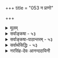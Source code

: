 +++
title = "053 न प्राणो"

+++
<details><summary>मूलम्</summary>

न प्राणो वायुमात्रं सह परिपठनान्न क्रिया द्रव्यतोक्तेस्तेजोवद्वा न तत्त्वान्तरमगणनतो वायुतानुज्झनाच्च ।  
तस्माद्वातो विशेषं घनजलकरकान्यायतः प्राप्य कंचिद्देहान्तर्दाशविध्यं भजति बहुविधोपक्रियो वृत्तिभेदैः ॥ ५३ ॥
</details>

<details><summary>सर्वाङ्कषा - ५३</summary>

। 



वायुसामान्यं विचार्य, वायुविशेषं विचारयति - न प्राण इत्यादि । कर्मिणां शरीरधारणहेतुः प्राणपदवाच्यः कः ? इति प्रश्ने - प्राणः प्राणपदवाच्यः न **वायुमात्रम्** = सामान्यवायुरूपः न, प्राणशब्दः न वायुसामान्यवाचीति यावत् । तत्र हेतु : – **सहपरिपठनात्** = ' एतस्माज्जायते प्राणः – खं वायुः' (मुं.उ.2- 1-3) इति एकस्मिन्नेव वाक्ये प्राणस्य, वायोश्च सृष्टेः सहैव स्पष्टं पाठात् । उभयोः पर्यायत्वे, उभयोः एकत्र पाठः न युक्तः । न **क्रिया** = उच्छ्रासनिःश्वासादौ प्राणपदप्रयोगदर्शनात् उच्छ्वासादिक्रियैव प्राण इत्यपि न । कुतः ? **द्रव्यतोक्तेः** = अपानाद्यवस्थावत्त्वाभिधानात्; क्रियाया अद्रव्यत्वेनावस्थावत्त्वाभावात् । **तेजोवत्** = तेज इव तत्त्वान्तरं वा **न** = स्वतन्त्रतत्त्वान्तररूपमपि न । कुतः - अगणनतः तत्त्वसृष्टिप्रकरणे प्राणस्य गणनादर्शनात् । हेत्वन्तरं – वायुतानुज्झनाच्च वायुत्वापरित्यागाच्च । 'प्राणवायुः' इति वायुविशेषतयाभिधानादिति यावत् । किं तर्हीत्यत्र सिद्धान्तमाह - तस्मादित्यादि । **तस्मात्** = उक्तयुक्तिभिः **वातः** = वायुरेव सन् **घनजलकरकान्यायतः** = **घनः** = मेघः, जलं प्रसिद्धम्, **करका** = घनीभूतं जलम्, एता विलक्षणा अपामवस्थाविशेषाः । **एतन्यायात्** = एवमेवावस्थातः कंचित् विशेषं प्राप्य, **देहान्तः** = देहस्यान्तरेव, न तु बहिः, प्राणस्य बहिर्निस्सरणे हि मरणमेव; अतः नासिकायां निस्सरन् वायुः प्राणाधीनक्रियावान् वायु विशेषः । **वृत्तिभेदैः** = विलक्षणव्यापारैः **बहुविधोपक्रियः** = नानाविधानुपकारान् कुर्वन् **दाशविध्यम्** = दशधा भेदम् **भजति** = प्राप्नोति ॥ 



'प्राणोऽपानस्समानश्चोदानव्यानौ च वायवः । हृदि प्राणो गुदेऽपानः समानो नाभिसंस्थितः ॥ 

उदानः कण्ठदेशस्थो व्यानस्सर्वशरीरगः । नागश्च कूर्मः कृकरो देवदत्तो धनञ्जयः ॥ पोषणकरः वाग्द्वारे नाग आख्यातः कूर्म उन्मीलने स्मृतः । कृकराच क्षुतं ज्ञेयंम् देवदत्ताद्विजृम्भणम् ॥' 

न जहाति मृतं वाऽपि सर्वव्यापी धनञ्जयः ॥ 

इति प्राणस्य कार्यविशेषा अभिहिताः । इदं च स्थूलदृष्ट्या । सूक्ष्माः अनन्ता वृत्तयः वायोः योगशास्त्रादिषूक्ताः द्रष्टव्याः ॥ ५३ ॥
</details>


<details><summary>सर्वाङ्कषा-पाठान्तरम् - ५३</summary>

वायुसामान्यं विचार्य, वायुविशेषं विचारयति - न प्राण इत्यादि । कर्मिणां शरीरधारणहेतुः प्राण- पदवाच्यः कः? इति प्रश्ने - प्राणः = प्राणपदवाच्यः न वायुमात्रम्‌ = सामान्यवायुरूपः न, प्राणशब्दः न वायुसामान्यवाचीति यावत्‌ । तत्र हेतुः - सहपरिपठनात्‌ = 'एतस्माज्जायते प्राणः - खं वायुः' (मुं.उ.२-१-३) इति एकस्मिन्नेव वाक्ये प्राणस्य, वायोश्च सष्टेः सहैव स्पष्टं पाठात्‌ । उभयोः पर्यायत्वे उभयोः एकत्र पाठः न युक्तः । न क्रिया = उच्छ्वासनिःश्वासादौ प्राणपदप्रयोगदर्शनात्‌ उच्छ्वासादिक्रियैव प्राण इत्यपि न । कुतः? द्रव्यतोक्तेः = अपानाद्यवस्थावत्त्वाभिधानात्‌; क्रियाया अद्रव्यत्वेनावस्थावत्त्वाभावात्‌ । तेजोवत्‌ = तेज इव तत्त्वान्तरं वा न = स्वतन्त्रतत्त्वान्तररूपमपि न । कुतः - अगणनतः = तत्त्वसृष्टिप्रकरणे प्राणस्य गणनादर्शनात्‌ । हेत्वन्तरं - वायुतानुज्झनाच्च = वायुत्वापरित्यागाच्च । 'प्राणवायुः' इति वायुविशेषतयाभिधानादिति यावत्‌ । किं तर्हीत्यत्र सिद्धान्तमाह - तस्मादित्यादि । तस्मात्‌ = उक्तयुक्तिभिः वातः = वायुरेव सन्‌ घनजलकरकान्यायतः = घनः = मेघः, जलं प्रसिद्धम्‌, करका = घनीभूतं जलम्‌, एता विलक्षणा अपामवस्थाविशेषाः । एतन्न्यायात्‌ = एवमेवावस्थातः कंचित्‌ विशेषं पराप्य, देहान्तः = देहस्यान्तरेव, न तु बहिः, प्राणस्य बहिर्निस्सरणे हि मरणमेव; अतः नासिकायां निस्सरन्‌ वायुः प्राणाधीनक्रियावान्‌ वायु विशेषः । वृत्तिभेदैः = विलक्षणव्यापरैः बहुविधोपक्रियः = नानाविधानुपकारान्‌ कुर्वन्‌ दाशविध्यम्‌ = दशधाभेदं भजति = प्रप्नोति ॥   
“प्राणोऽपानस्समानश्चोदानव्यानौ च वायवः । हृदि प्राणो गुदेऽपानः समानो नाभिसंस्थितः ॥ उदानः कण्ठदेशस्थो व्यानस्सर्वशरीरगः । नागश्च कूर्मः कृकरो देवदत्तो धनञ्जयः(पोषणकरः) ॥ वागद्वारे नाग आख्यातः कूर्म उन्मीलने स्मृतः । कृकराच्च क्षुतं ज्ञेयं देवदत्ताद्विजृम्भणम्‌ ॥'  
न जहाति मृतं वाऽपि सर्वव्यापि धनञ्जयः ॥   
इति प्राणस्य कार्यविशेषा अभिहिताः । इदं च स्थूलदृष्ट्या । सूक्ष्माः अनन्ता वृत्तयः वायोः योगशास्त्रादिषूक्ताः द्रष्टव्याः ॥ ५३ ॥
</details>


<details><summary>सर्वार्थसिद्धिः - ५३</summary>

अथ राजसमहान् प्राण इति वदतः प्रतिवक्तुं प्राणस्य वायुविशेषतां विवक्षुस्तत्र विशेषापह्नवं प्रतिषेधति - न प्राण इति ॥ वायुत्वप्रसिद्ध्याऽसौ वायुमात्रामति चेन्न ; सर्वत्र सामान्यप्रसिद्ध्या विशेषत्यागप्रसङ्गात् । अयोग्ये च नानुपलम्भबाधः । श्रुतिप्राप्तं हेतुमाह - सहेति । "एतस्माज्जायते प्राणो मनस्सर्वेन्द्रियाणि च, खं वायुर्ज्योतिराप" इति सृष्टिवाक्ये वायुप्राणयोस्सहपाठात् । न चात्र प्राणशब्दोऽन्यार्थः ; अबाधे प्रसिद्धत्यागायोगात् । न च वायुसामान्ये प्राणशब्दप्रसिद्धिः । जगत्प्राण इति समाख्या तु न तदंशस्य शक्तिं गमयेत् । देहावच्छेदमात्रेण विशेषात्पृथगुक्तिरिति चेन्न ; तत्सृष्टद्युक्तेः प्रयोजनमान्द्यात् । अस्तु तर्हि वायोः क्रियाविशेषः प्राणः स्तिमितवायौ प्राणशब्दप्रयोगाभावात्, उच्छ्वासादौ प्रयोगाच्चेत्यत्राह - न क्रियेति । हेतुमाह - द्रव्यतोक्तेरिति । वायुर्द्रव्यमिति तावत्सिद्धम् । प्राणे च तदुक्तिस्सार्वत्रिकी ; प्राणस्स्पन्दत इति च पृथग्व्यपदिशन्ति । उक्तश्च सहपाठो न तत्क्रियायाः, अग्र्यप्रायनयविरोधात् । नच मनःप्रभृतीनां क्रिया तैस्सहात्र पठ्यत इति भावः । यद्यसौ वायुविकारविशेषः वह्निरिव तत्त्वान्तरं स्यादित्यत्राह - तेजोवदिति । यदि तत्त्वपङ्क्तौ निविष्टः प्राणो भूतान्तरवत् पृथक्संख्यायेत ; न ह्येवमसावित्याह - अगणनत इति । तत्त्वपरिगणनं च पूर्वपूर्वनियतस्वभावपरित्यागेन विकारान्तरसृष्टौ ; नतु विकारमात्रे "पृथिव्या ओषधयः" इत्यादिषु तत्प्रसङ्गात् ; प्राणे च वायुत्वं न निवृत्तम् । अतश्च न तत्त्वान्तरमित्याह - वायुतानुज्झनाच्चेति । तथाऽपि देहोपादानत्वावस्थापन्नो वायुः प्राणस्स्यात् किमधिककल्पनयेत्यत्राह - तस्मादिति । अयं भावः -"यावद्ध्यस्मिन् शरीरे प्राणो वसति तावदायुः, "अहं वैश्वानरो भूत्वा प्राणिनां देहमाश्रितः । प्राणापानसमायुक्तः पचामि" इत्यादिपु देहात्पृथक्त्वेन प्राणवायुः प्रसिद्धः । अतो न देहोपादानवायुरसौ । किंतु योगाद्युपयुक्तशास्त्रवेद्यविशेषवान् कश्चिद्वायुरयमिति वायुत्वानुवृत्तिव्यक्त्यै जलमयकरकानिदर्शनम् । दाशविध्यं - प्राणापानादिभेदैर्नागकूर्मादिभेदैश्च दशविधत्वम् । तत्तद्वृत्तिभिरुपकारप्रपञ्चस्तत्तदागमेषु ग्राह्यः । अयं चार्थः "न वायुक्रिये पृथगुपदेशादित्यधिकरणसिद्धः" । "आपोमयः प्राण" इति तु, "अन्नमयं हि सौम्य मनः", "तेजोमयी वागितिवदाप्यायनपरम् ; अन्यथाऽनेकशास्त्रविरोधात् ॥ ५३ ॥ इति प्राणस्य वायुविशेषत्वम् ॥
</details>

<details><summary>नरसिंह-देवः आनन्ददायिनी</summary>

राजसमहान् प्राणो देहं धत्ते वाय्वाधिष्ठातेति साङ्ख्यपक्षं वायुमात्रं तत्क्रिया वा प्राण इति योगपक्षं आकाशादि पञ्चकं रजःप्रकृतिकं (शादिःरजःप्रकृतिकः) प्राण इति माय्येक(यिमतैक)देशिपक्षं च प्रसङ्गसङ्गत्या निराकरोतीत्याह - अथेति । विशेषो - वायुत्वावान्तरजातिः । अयं प्राणो वायुमात्रं वायुत्वप्रसिद्धिमत्त्वात्; यद्यत्प्रसिद्धिमत् तत्तन्मात्रं यथा समुद्रजलम् । जल(मात्र)प्रसिद्धिमज्जलमात्रमित्यनुमानमभिप्रेत्य व्या(व्यभिचारमाह-)चष्टे - सर्वत्रेति । तेजस्त्वेन प्रसिद्धवह्न्यादेर्विशेषता न स्यादिति भावः । विशेषत्वस्य प्राणादावनुपलम्भबाध इत्यत्राह - अयोग्ये चेति । ननु बाधकभावमात्रान्नानुपलम्भ(लब्धि) विशेषसिद्धिरित्यत्राह - श्रुतीति । सहपाठो हि नानार्थानां सामान्यविशेषार्थानां वा दृष्टो न पर्यायाणां; अतो न वायुशब्दपर्यायता प्राणशब्दस्येति । प्राणो वायुत्वातिरिक्तवायुत्व (तत्व) व्याप्यप्रवृत्तिनिमित्तकशब्दबोध्यः तत्सहपठितवायुत्वा(न)तिरिक्त(वायु)वृत्तिप्रवृत्तिनिमित्तकशब्दबोध्यत्वात् । प्राणशब्दो वायुत्वातिरिक्त(धर्म)प्रवृत्तिनिमित्तकः तत्सहप्रयोगविषयत्वात् फूत्कारमन आ(फूत्कार उदका)दि(शब्द)वदिति विशेषसिद्धेरित्यर्थः । ननु (साङ्ख्योक्तरीत्या) वाय्वन्यत्वमेवास्तु! तत्राह - चेति । प्राणो वायुरिति प्रसिद्धेर्घटो द्रव्यमिति प्रसिद्धिवद्बाधकाभावात् प्रत्यक्षतो वायुत्वस्योपलम्भाच्चेति भावः । ननु वायुप्राणशब्दौ पर्यायावेव; अत एव 'जगत्प्राणसमीरणाः' इति नामानुशासनं; सहपाठश्च कथञ्चिन्नेय इत्यत्राह - न च वायुसामन्य इति । बाह्यवायौ प्राणशब्दप्रयोगाभावात् नामानुशासनस्याश्वकर्णादिवत् विशिष्टशक्तिग्राहकस्यावयवशक्तिग्राहकत्वाभावान्न पर्यायत्वमिति भावः । ननु प्राणशब्दस्य देहावच्छिन्नत्वाकारेण लक्षणया प्रयोगोऽस्तु; तथा च न भेदसिद्धिरिति शङ्कते - देहावच्छेदेति । तत्सष्टेरिति - तत्सष्ट्युक्तेरित्यर्थः । वायु - सामन्यसृष्ट्यैव तत्सृष्टेरुक्तत्वादिति भावः । न च सिद्धान्तेऽपि प्रयोजनमान्द्यम्; प्राणत्वस्य विशेषतया तदवच्छेदेनोत्पत्तेर्ज्ञाप्यत्वात् । न चैवं शरीरावच्छिन्नत्वेनात्रापि ज्ञाप्यभेदः; शरीरावच्छिन्नवायुत्वस्य वायुत्वशरीराद्यतिरिक्तत्वाभावेन तदतिरिक्तज्ञाप्याभावात् । ननु क्रियैव प्राणः; तथा च पृथगुक्तिर्यु(क्तैव)ज्यत एव । न च प्राणो वायुरिति प्राणे वायुशब्दप्रयोगानुपपत्तिः; उपचारादुपपत्तेरिति शङ्कते - अस्तु तर्हीति । द्रव्यतोक्तिः - द्रव्यवाचकवायुशब्देनोक्तिरित्यर्थः । क्रियात्वे अनन्यथासिद्धहेत्वभावेन वायुव्यपदेशस्य औपचारिकत्वाभावादिति भावः । द्रव्यत्वे सौत्रमाह - प्राणस्स्पन्दत इति । सौत्रोपदेशशब्दस्वारस्याद्विवक्षितहेतुमाह - उक्तश्चेति । यद्यसाविति - वायुविकारत्वाविशेषादिति भावः । ननु तर्ह्यस्य वायुविकारत्वे 'चतुर्विंशा प्रकृतिः पञ्चविंश आत्मा' इत्यादिपरिगणनमयुक्तं अधिकस्य सत्त्वादित्यत्राह - तत्वपरिगणनं चेति । हेतुमाह - पृथिव्या ओषधय इति । यावद्विकाराणां परिगणनासम्भवात् परिगणननिमित्तं किञ्चित्प्रयोजकं वाच्यम्; तच्च पूर्वतत्वपरिगणननिमित्तासाधारणधर्मनिवृत्तिपूर्वकरूपान्तरं परिगणननिमित्तमाश्रयमिति प्राणे स्वोपादान(गत)वायुत्वापरित्यागान्न तत्वान्तरतेत्यर्थः । तथापीति - तावता प्राणे वायुत्वप्रतीतिसहप्रयोगयोरुपपत्तेरि(त्यर्थः)ति भावः । तस्मादित्यादिना देहोपादानावस्थाविशिष्टाद्भेदाप्रतिपत्तेराह - अयं भाव इति । किन्त्विति - कुण्डल्यादियोगाद्युपयुक्तशास्त्रवेद्यवायुतिरोधिसाधन (वेद्यवायुनिरोधस्थान) विशेषवानित्यर्थः । घनस्य - मेघस्य जलं घनजलं । दाशविध्यं - दशविधत्वम् । गुणवचनत्वात् - ष्यञ् । प्राणादीति - अपानोदानव्यानसमाना आदिशब्दार्थः । प्राणः - प्रागननवान् हृदयवर्ती । आसनादिस्थानवर्ती अपानः अवागननशीलः । पायुस्थानो व्यानः विषवत्संचारी सर्वशरीरव्यापकः । उदानः कण्ठस्थानः । उत्क्रमणवायुस्समानः शरीरमध्यग(रावयवनाभिस्थानः) शीतपित्तादिसमीकरणपरः । नागकूर्मादिभेदैश्चेति - 'कृकलदेवदत्तधनञ्जया आदिशब्दार्थः । नागः -उद्गिरणकरः । कूर्म उन्मीलनहेतुः । कृकलः क्षुधासाधनः । देवदत्तो जृम्भणहेतुः । धनञ्जयः पोषणक्यः' इति योगरहस्ये शास्त्रे उपयोग उक्त इत्यर्थः । सूत्रकार एवामुमर्थं निर्णीतवानित्याह - अयं चार्थ इति । नन्वब्विशेषः प्राणस्स्यात्; तथा श्रुतेरित्यत्राह - आपोमय इति । प्रत्यक्षविरोधाभावे तदुपादानकत्वविवक्षायामाह - अन्यथेति ॥  
 प्राणस्य वायुविशेषत्वम् ।

</details>
